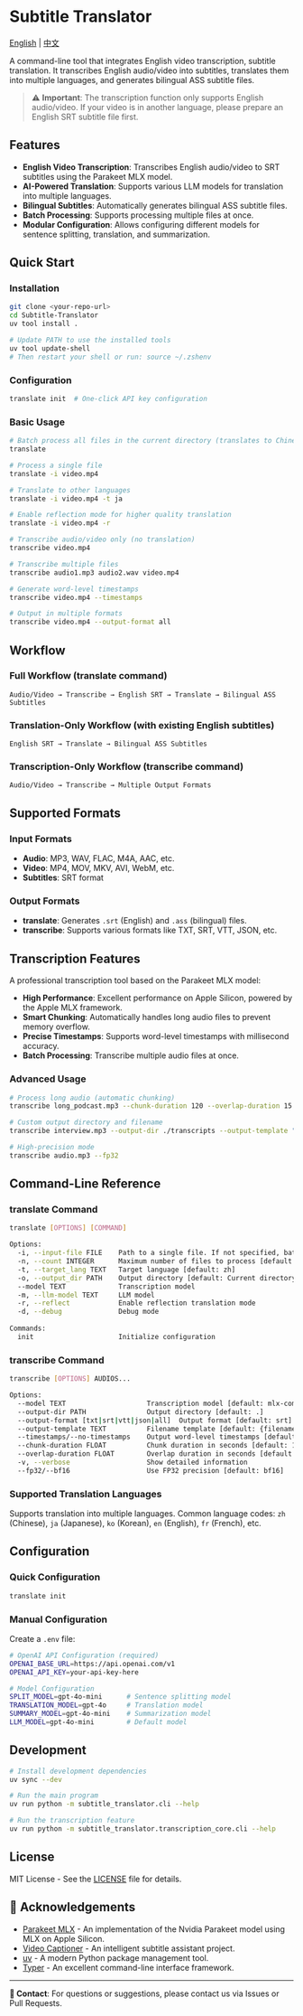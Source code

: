 # Subtitle Translator

[English](./README.md) | [中文](./README_zh.md)

A command-line tool that integrates English video transcription, subtitle translation. It transcribes English audio/video into subtitles, translates them into multiple languages, and generates bilingual ASS subtitle files.

> ⚠️ **Important**: The transcription function only supports English audio/video. If your video is in another language, please prepare an English SRT subtitle file first.

## Features

- **English Video Transcription**: Transcribes English audio/video to SRT subtitles using the Parakeet MLX model.
- **AI-Powered Translation**: Supports various LLM models for translation into multiple languages.
- **Bilingual Subtitles**: Automatically generates bilingual ASS subtitle files.
- **Batch Processing**: Supports processing multiple files at once.
- **Modular Configuration**: Allows configuring different models for sentence splitting, translation, and summarization.

## Quick Start

### Installation
```bash
git clone <your-repo-url>
cd Subtitle-Translator
uv tool install .

# Update PATH to use the installed tools
uv tool update-shell
# Then restart your shell or run: source ~/.zshenv
```

### Configuration
```bash
translate init  # One-click API key configuration
```

### Basic Usage
```bash
# Batch process all files in the current directory (translates to Chinese by default)
translate

# Process a single file
translate -i video.mp4

# Translate to other languages
translate -i video.mp4 -t ja

# Enable reflection mode for higher quality translation
translate -i video.mp4 -r

# Transcribe audio/video only (no translation)
transcribe video.mp4

# Transcribe multiple files
transcribe audio1.mp3 audio2.wav video.mp4

# Generate word-level timestamps
transcribe video.mp4 --timestamps

# Output in multiple formats
transcribe video.mp4 --output-format all
```

## Workflow

### Full Workflow (translate command)
```
Audio/Video → Transcribe → English SRT → Translate → Bilingual ASS Subtitles
```

### Translation-Only Workflow (with existing English subtitles)
```
English SRT → Translate → Bilingual ASS Subtitles
```

### Transcription-Only Workflow (transcribe command)
```
Audio/Video → Transcribe → Multiple Output Formats
```

## Supported Formats

### Input Formats
- **Audio**: MP3, WAV, FLAC, M4A, AAC, etc.
- **Video**: MP4, MOV, MKV, AVI, WebM, etc.
- **Subtitles**: SRT format

### Output Formats
- **translate**: Generates `.srt` (English) and `.ass` (bilingual) files.
- **transcribe**: Supports various formats like TXT, SRT, VTT, JSON, etc.

## Transcription Features

A professional transcription tool based on the Parakeet MLX model:

- **High Performance**: Excellent performance on Apple Silicon, powered by the Apple MLX framework.
- **Smart Chunking**: Automatically handles long audio files to prevent memory overflow.
- **Precise Timestamps**: Supports word-level timestamps with millisecond accuracy.
- **Batch Processing**: Transcribe multiple audio files at once.

### Advanced Usage
```bash
# Process long audio (automatic chunking)
transcribe long_podcast.mp3 --chunk-duration 120 --overlap-duration 15

# Custom output directory and filename
transcribe interview.mp3 --output-dir ./transcripts --output-template "interview_{filename}"

# High-precision mode
transcribe audio.mp3 --fp32
```

## Command-Line Reference

### translate Command
```bash
translate [OPTIONS] [COMMAND]

Options:
  -i, --input-file FILE    Path to a single file. If not specified, batch processes the current directory.
  -n, --count INTEGER      Maximum number of files to process [default: -1]
  -t, --target_lang TEXT   Target language [default: zh]
  -o, --output_dir PATH    Output directory [default: Current directory]
  --model TEXT             Transcription model
  -m, --llm-model TEXT     LLM model
  -r, --reflect            Enable reflection translation mode
  -d, --debug              Debug mode
  
Commands:
  init                     Initialize configuration
```

### transcribe Command
```bash
transcribe [OPTIONS] AUDIOS...

Options:
  --model TEXT                    Transcription model [default: mlx-community/parakeet-tdt-0.6b-v2]
  --output-dir PATH               Output directory [default: .]
  --output-format [txt|srt|vtt|json|all]  Output format [default: srt]
  --output-template TEXT          Filename template [default: {filename}]
  --timestamps/--no-timestamps    Output word-level timestamps [default: False]
  --chunk-duration FLOAT          Chunk duration in seconds [default: 120.0]
  --overlap-duration FLOAT        Overlap duration in seconds [default: 15.0]
  -v, --verbose                   Show detailed information
  --fp32/--bf16                   Use FP32 precision [default: bf16]
```

### Supported Translation Languages
Supports translation into multiple languages. Common language codes: `zh` (Chinese), `ja` (Japanese), `ko` (Korean), `en` (English), `fr` (French), etc.

## Configuration

### Quick Configuration
```bash
translate init
```

### Manual Configuration
Create a `.env` file:
```bash
# OpenAI API Configuration (required)
OPENAI_BASE_URL=https://api.openai.com/v1
OPENAI_API_KEY=your-api-key-here

# Model Configuration
SPLIT_MODEL=gpt-4o-mini      # Sentence splitting model
TRANSLATION_MODEL=gpt-4o     # Translation model
SUMMARY_MODEL=gpt-4o-mini    # Summarization model
LLM_MODEL=gpt-4o-mini        # Default model
```

## Development

```bash
# Install development dependencies
uv sync --dev

# Run the main program
uv run python -m subtitle_translator.cli --help

# Run the transcription feature
uv run python -m subtitle_translator.transcription_core.cli --help
```

## License

MIT License - See the [LICENSE](LICENSE) file for details.

## 🙏 Acknowledgements

- [Parakeet MLX](https://github.com/senstella/parakeet-mlx) - An implementation of the Nvidia Parakeet model using MLX on Apple Silicon.
- [Video Captioner](https://github.com/WEIFENG2333/VideoCaptioner) - An intelligent subtitle assistant project.
- [uv](https://github.com/astral-sh/uv) - A modern Python package management tool.
- [Typer](https://github.com/tiangolo/typer) - An excellent command-line interface framework.

---

**📧 Contact**: For questions or suggestions, please contact us via Issues or Pull Requests. 